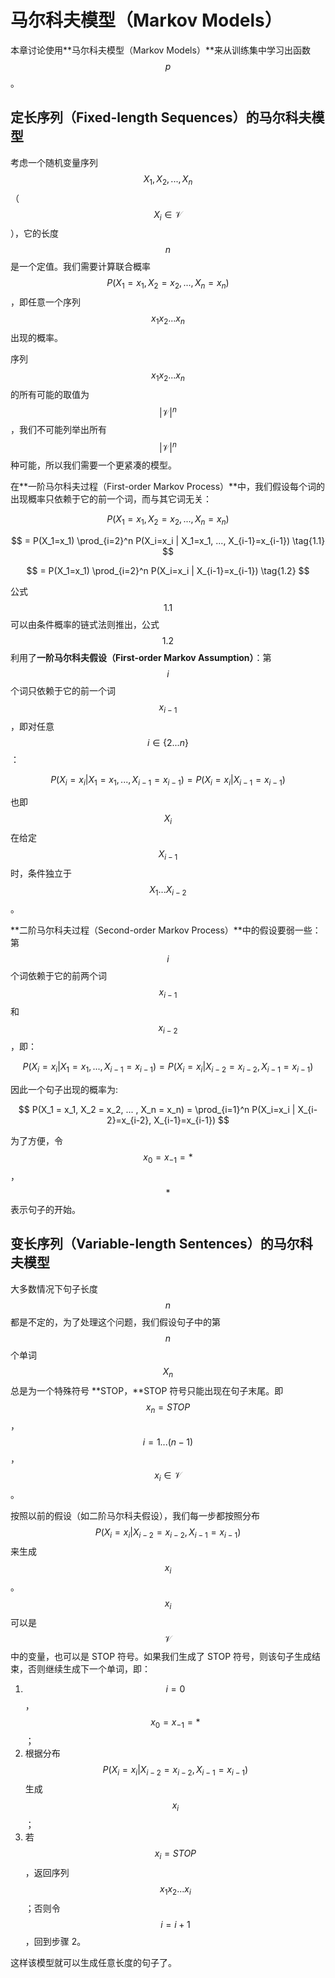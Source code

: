 # 马尔科夫模型（Markov Models）

本章讨论使用**马尔科夫模型（Markov Models）**来从训练集中学习出函数 $$p$$。



## 定长序列（Fixed-length Sequences）的马尔科夫模型

考虑一个随机变量序列 $$X_1, X_2, ... ,X_n$$ （$$X_i \in \mathcal{V}$$），它的长度 $$n$$ 是一个定值。我们需要计算联合概率 $$P(X_1=x_1, X_2=x_2, ..., X_n=x_n)$$，即任意一个序列 $$x_1 x_2 ... x_n$$ 出现的概率。

序列 $$x_1 x_2 ... x_n$$ 的所有可能的取值为 $$|\mathcal{V}|^n$$，我们不可能列举出所有 $$|\mathcal{V}|^n$$ 种可能，所以我们需要一个更紧凑的模型。

在**一阶马尔科夫过程（First-order Markov Process）**中，我们假设每个词的出现概率只依赖于它的前一个词，而与其它词无关：

$$
P(X_1=x_1, X_2=x_2, ..., X_n=x_n)
$$

$$
= P(X_1=x_1) \prod_{i=2}^n P(X_i=x_i | X_1=x_1, ..., X_{i-1}=x_{i-1}) \tag{1.1}
$$

$$
= P(X_1=x_1) \prod_{i=2}^n P(X_i=x_i | X_{i-1}=x_{i-1}) \tag{1.2}
$$

公式 $$1.1$$ 可以由条件概率的链式法则推出，公式 $$1.2$$ 利用了**一阶马尔科夫假设（First-order Markov Assumption）**：第 $$i$$ 个词只依赖于它的前一个词 $$x_{i-1}$$，即对任意 $$i \in \{2 ... n\}$$：

$$
P(X_i=x_i | X_1=x_1, ..., X_{i-1}=x_{i-1}) = P(X_i=x_i | X_{i-1}=x_{i-1})
$$

也即 $$X_i$$ 在给定 $$X_{i-1}$$ 时，条件独立于 $$X_1 ... X_{i-2}$$。

**二阶马尔科夫过程（Second-order Markov Process）**中的假设要弱一些：第 $$i$$ 个词依赖于它的前两个词 $$x_{i-1}$$和 $$x_{i-2}$$，即：

$$
P(X_i=x_i | X_1=x_1, ..., X_{i-1}=x_{i-1}) = P(X_i=x_i | X_{i-2}=x_{i-2}, X_{i-1}=x_{i-1})
$$

因此一个句子出现的概率为:

$$
P(X_1 = x_1, X_2 = x_2, ... , X_n = x_n) = \prod_{i=1}^n P(X_i=x_i | X_{i-2}=x_{i-2}, X_{i-1}=x_{i-1})
$$

为了方便，令 $$x_0 = x_{-1} = *$$，$$*$$ 表示句子的开始。



## 变长序列（Variable-length Sentences）的马尔科夫模型

大多数情况下句子长度 $$n$$ 都是不定的，为了处理这个问题，我们假设句子中的第 $$n$$ 个单词 $$X_n$$ 总是为一个特殊符号 **STOP，**STOP 符号只能出现在句子末尾。即 $$x_n = STOP$$ ，$$i = 1 ... (n-1)$$，$$x_i \in \mathcal{V}$$。

按照以前的假设（如二阶马尔科夫假设），我们每一步都按照分布 $$P(X_i=x_i | X_{i-2}=x_{i-2}, X_{i-1}=x_{i-1}) $$ 来生成 $$x_i$$。$$x_i$$ 可以是 $$\mathcal{V}$$ 中的变量，也可以是 STOP 符号。如果我们生成了 STOP 符号，则该句子生成结束，否则继续生成下一个单词，即：

1. $$i=0$$，$$x_0=x_{-1}=*$$；
2. 根据分布 $$P(X_i=x_i | X_{i-2}=x_{i-2}, X_{i-1}=x_{i-1}) $$ 生成 $$x_i$$；
3. 若 $$x_i = STOP$$，返回序列 $$x_1x_2 ... x_i$$；否则令 $$i=i+1$$，回到步骤 2。

这样该模型就可以生成任意长度的句子了。